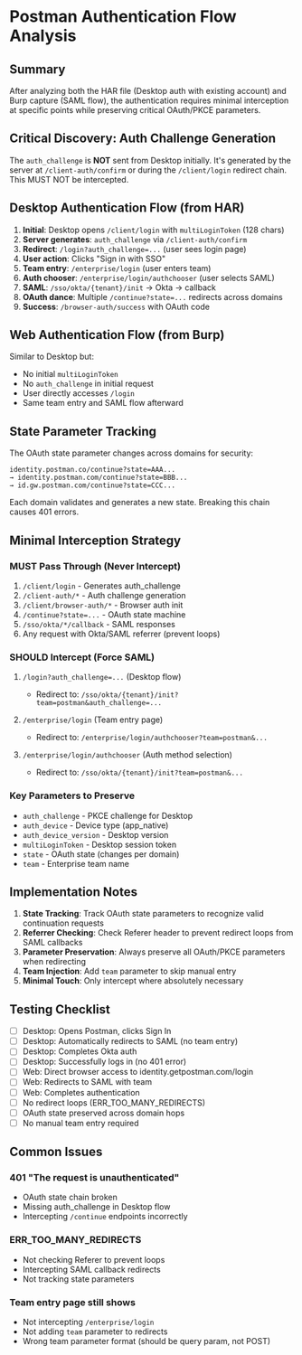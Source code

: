 # Postman Authentication Flow Analysis

## Summary

After analyzing both the HAR file (Desktop auth with existing account) and Burp capture (SAML flow), the authentication requires minimal interception at specific points while preserving critical OAuth/PKCE parameters.

## Critical Discovery: Auth Challenge Generation

The `auth_challenge` is **NOT** sent from Desktop initially. It's generated by the server at `/client-auth/confirm` or during the `/client/login` redirect chain. This MUST NOT be intercepted.

## Desktop Authentication Flow (from HAR)

1. **Initial**: Desktop opens `/client/login` with `multiLoginToken` (128 chars)
2. **Server generates**: `auth_challenge` via `/client-auth/confirm` 
3. **Redirect**: `/login?auth_challenge=...` (user sees login page)
4. **User action**: Clicks "Sign in with SSO"
5. **Team entry**: `/enterprise/login` (user enters team)
6. **Auth chooser**: `/enterprise/login/authchooser` (user selects SAML)
7. **SAML**: `/sso/okta/{tenant}/init` → Okta → callback
8. **OAuth dance**: Multiple `/continue?state=...` redirects across domains
9. **Success**: `/browser-auth/success` with OAuth code

## Web Authentication Flow (from Burp)

Similar to Desktop but:
- No initial `multiLoginToken`
- No `auth_challenge` in initial request
- User directly accesses `/login`
- Same team entry and SAML flow afterward

## State Parameter Tracking

The OAuth state parameter changes across domains for security:
```
identity.postman.co/continue?state=AAA...
→ identity.postman.com/continue?state=BBB...
→ id.gw.postman.com/continue?state=CCC...
```

Each domain validates and generates a new state. Breaking this chain causes 401 errors.

## Minimal Interception Strategy

### MUST Pass Through (Never Intercept)
1. `/client/login` - Generates auth_challenge
2. `/client-auth/*` - Auth challenge generation
3. `/client/browser-auth/*` - Browser auth init
4. `/continue?state=...` - OAuth state machine
5. `/sso/okta/*/callback` - SAML responses
6. Any request with Okta/SAML referrer (prevent loops)

### SHOULD Intercept (Force SAML)
1. `/login?auth_challenge=...` (Desktop flow)
   - Redirect to: `/sso/okta/{tenant}/init?team=postman&auth_challenge=...`
   
2. `/enterprise/login` (Team entry page)
   - Redirect to: `/enterprise/login/authchooser?team=postman&...`
   
3. `/enterprise/login/authchooser` (Auth method selection)
   - Redirect to: `/sso/okta/{tenant}/init?team=postman&...`

### Key Parameters to Preserve
- `auth_challenge` - PKCE challenge for Desktop
- `auth_device` - Device type (app_native)
- `auth_device_version` - Desktop version
- `multiLoginToken` - Desktop session token
- `state` - OAuth state (changes per domain)
- `team` - Enterprise team name

## Implementation Notes

1. **State Tracking**: Track OAuth state parameters to recognize valid continuation requests
2. **Referrer Checking**: Check Referer header to prevent redirect loops from SAML callbacks
3. **Parameter Preservation**: Always preserve all OAuth/PKCE parameters when redirecting
4. **Team Injection**: Add `team` parameter to skip manual entry
5. **Minimal Touch**: Only intercept where absolutely necessary

## Testing Checklist

- [ ] Desktop: Opens Postman, clicks Sign In
- [ ] Desktop: Automatically redirects to SAML (no team entry)
- [ ] Desktop: Completes Okta auth
- [ ] Desktop: Successfully logs in (no 401 error)
- [ ] Web: Direct browser access to identity.getpostman.com/login
- [ ] Web: Redirects to SAML with team
- [ ] Web: Completes authentication
- [ ] No redirect loops (ERR_TOO_MANY_REDIRECTS)
- [ ] OAuth state preserved across domain hops
- [ ] No manual team entry required

## Common Issues

### 401 "The request is unauthenticated"
- OAuth state chain broken
- Missing auth_challenge in Desktop flow
- Intercepting `/continue` endpoints incorrectly

### ERR_TOO_MANY_REDIRECTS
- Not checking Referer to prevent loops
- Intercepting SAML callback redirects
- Not tracking state parameters

### Team entry page still shows
- Not intercepting `/enterprise/login`
- Not adding `team` parameter to redirects
- Wrong team parameter format (should be query param, not POST)